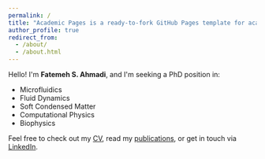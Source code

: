 ```yaml
---
permalink: /
title: "Academic Pages is a ready-to-fork GitHub Pages template for academic personal websites"
author_profile: true
redirect_from: 
  - /about/
  - /about.html
---
```

Hello! I'm **Fatemeh S. Ahmadi**, and I'm seeking a PhD position in:
- Microfluidics  
- Fluid Dynamics  
- Soft Condensed Matter  
- Computational Physics  
- Biophysics  

Feel free to check out my [CV](/cv/), read my [publications](/publication/), or get in touch via [LinkedIn](https://linkedin.com/in/fatemehs-ahmadi).

